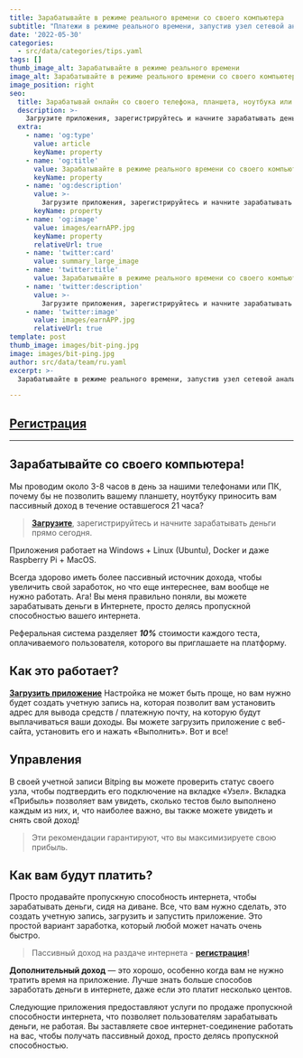```yaml
---
title: Зарабатывайте в режиме реального времени со своего компьютера
subtitle: "Платежи в режиме реального времени, запустив узел сетевой аналитики, предоставляя предприятию реальные пользовательские данные."
date: '2022-05-30'
categories:
  - src/data/categories/tips.yaml
tags: []
thumb_image_alt: Зарабатывайте в режиме реального времени
image_alt: Зарабатывайте в режиме реального времени со своего компьютера
image_position: right
seo:
  title: Зарабатывай онлайн со своего телефона, планшета, ноутбука или ПК
  description: >-
    Загрузите приложения, зарегистрируйтесь и начните зарабатывать деньги прямо сегодня.
  extra:
    - name: 'og:type'
      value: article
      keyName: property
    - name: 'og:title'
      value: Зарабатывайте в режиме реального времени со своего компьютера, планшета, ноутбука
      keyName: property
    - name: 'og:description'
      value: >-
        Загрузите приложения, зарегистрируйтесь и начните зарабатывать деньги прямо сегодня.
      keyName: property
    - name: 'og:image'
      value: images/earnAPP.jpg
      keyName: property
      relativeUrl: true
    - name: 'twitter:card'
      value: summary_large_image
    - name: 'twitter:title'
      value: Зарабатывайте в режиме реального времени со своего компьютера
    - name: 'twitter:description'
      value: >-
        Загрузите приложения, зарегистрируйтесь и начните зарабатывать деньги прямо сегодня.
    - name: 'twitter:image'
      value: images/earnAPP.jpg
      relativeUrl: true
template: post
thumb_image: images/bit-ping.jpg
image: images/bit-ping.jpg
author: src/data/team/ru.yaml
excerpt: >-
  Зарабатывайте в режиме реального времени, запустив узел сетевой аналитики, предоставляя предприятию реальные пользовательские данные.

---
```

## [Регистрация](https://bit.ly/3MeW49X "Регистрация")

----------

## Зарабатывайте со своего компьютера! ##

Мы проводим около 3-8 часов в день за нашими телефонами или ПК, почему бы не позволить вашему планшету, ноутбуку приносить вам пассивный доход в течение оставшегося 21 часа?

> **[Загрузите](https://bit.ly/3MeW49X "Пассивный доход на раздаче интернета")**, зарегистрируйтесь и начните зарабатывать деньги  прямо сегодня.

Приложения работает на Windows + Linux (Ubuntu), Docker и даже Raspberry Pi + MacOS.
 
Всегда здорово иметь более пассивный источник дохода, чтобы увеличить свой заработок, но что еще интереснее, вам вообще не нужно работать. Ага! Вы меня правильно поняли, вы можете зарабатывать деньги в Интернете, просто делясь пропускной способностью вашего интернета.
 
Реферальная система разделяет ***10%*** стоимости каждого теста, оплачиваемого пользователя, которого вы приглашаете на платформу. 

## Как это работает? ##
**[Загрузить приложение](https://bit.ly/3MeW49X "дополнительный доход в интернете")** Настройка не может быть проще, но вам нужно будет создать учетную запись на, которая позволит вам установить адрес для вывода средств / платежную почту, на которую будут выплачиваться ваши доходы. Вы можете загрузить приложение с веб-сайта, установить его и нажать «Выполнить». Вот и все!

## Управления ##
В своей учетной записи Bitping вы можете проверить статус своего узла, чтобы подтвердить его подключение на вкладке «Узел». Вкладка «Прибыль» позволяет вам увидеть, сколько тестов было выполнено каждым из них, и, что наиболее важно, вы также можете увидеть и снять свой доход!

> Эти рекомендации гарантируют, что вы максимизируете свою прибыль.

## Как вам будут платить? ##
Просто продавайте пропускную способность интернета, чтобы зарабатывать деньги, сидя на диване. Все, что вам нужно сделать, это создать учетную запись, загрузить и запустить приложение. Это простой вариант заработка, который любой может начать очень быстро.
> Пассивный доход на раздаче интернета - **[регистрация](https://bit.ly/3MeW49X "начать зарабатывать онлайн")!**

**Дополнительный доход** — это хорошо, особенно когда вам не нужно тратить время на приложение. Лучше знать больше способов заработать деньги в интернете, даже если это платит несколько центов.

Следующие приложения предоставляют услуги по продаже пропускной способности интернета, что позволяет пользователям зарабатывать деньги, не работая. Вы заставляете свое интернет-соединение работать на вас, чтобы получать пассивный доход, просто делясь пропускной способностью.
